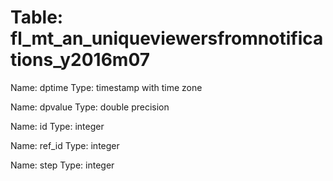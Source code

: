 Table: fl_mt_an_uniqueviewersfromnotifications_y2016m07
=======================================================

Name: dptime
Type: timestamp with time zone

Name: dpvalue
Type: double precision

Name: id
Type: integer

Name: ref_id
Type: integer

Name: step
Type: integer

